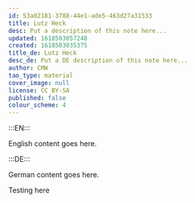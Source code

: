 ```yaml
---
id: 53a02181-3788-44e1-ade5-463d27a31533
title: Lutz Heck
desc: Put a description of this note here...
updated: 1618503057248
created: 1618503035375
title_de: Lutz Heck
desc_de: Put a DE description of this note here...
author: CMW
tao_type: material
cover_image: null
license: CC BY-SA
published: false
colour_scheme: 4
---
```


:::EN:::

English content goes here.

:::DE:::

German content goes here.

Testing here

